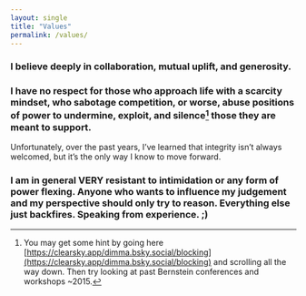 ```yaml
---
layout: single
title: "Values"
permalink: /values/
---
```








### I believe deeply in collaboration, mutual uplift, and generosity.

### I have  no respect  for those who approach life with a scarcity mindset, who sabotage competition, or worse, abuse positions of power to undermine, exploit, and silence[^1] those they are meant to support.

Unfortunately, over the past years, I’ve learned that integrity isn’t always welcomed, but it’s the only way I know to move forward.

### I am in general VERY resistant to intimidation or any form of power flexing. Anyone who wants to influence my judgement and my perspective should only try to reason. Everything else just backfires. Speaking from experience. ;)

[^1]: You may get some hint by going here [https://clearsky.app/dimma.bsky.social/blocking](https://clearsky.app/dimma.bsky.social/blocking) and scrolling all the way down. Then try looking at past Bernstein conferences and workshops ~2015.


